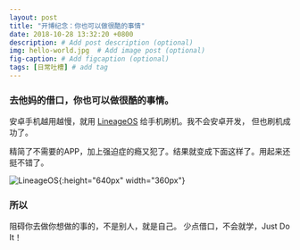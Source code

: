 ```yaml
---
layout: post
title: "开博纪念：你也可以做很酷的事情"
date: 2018-10-28 13:32:20 +0800
description: # Add post description (optional)
img: hello-world.jpg  # Add image post (optional)
fig-caption: # Add figcaption (optional)
tags: [日常吐槽] # add tag
---
```


### 去他妈的借口，你也可以做很酷的事情。

安卓手机越用越慢，就用 [LineageOS] 给手机刷机。我不会安卓开发， 但也刷机成功了。

精简了不需要的APP，加上强迫症的瘾又犯了。结果就变成下面这样了。用起来还挺不错了。

![LineageOS]({{site.baseurl}}/assets/img/MyLineageOS.png){:height="640px" width="360px"}

### 所以

阻碍你去做你想做的事的，不是别人，就是自己。
少点借口，不会就学，Just Do It！

[LineageOS]: https://www.lineageos.org/